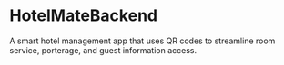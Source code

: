 # HotelMateBackend
A smart hotel management app that uses QR codes to streamline room service, porterage, and guest information access.

